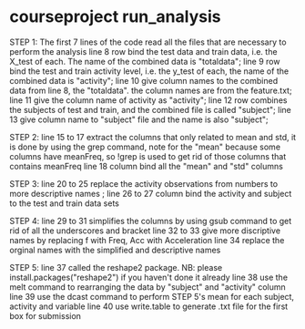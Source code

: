 # courseproject run_analysis
STEP 1: 
The first 7 lines of the code read all the files that are necessary to perform the analysis
line 8 row bind the test data and train data, i.e. the X_test of each. The name of the combined data is "totaldata";
line 9 row bind the test and train activity level, i.e. the y_test of each, the name of the combined data is "activity";
line 10 give column names to the combined data from line 8, the "totaldata". the column names are from the feature.txt;
line 11 give the column name of activity as "activity"; 
line 12 row combines the subjects of test and train, and the combined file is called "subject";
line 13 give column name to "subject" file and the name is also "subject";

STEP 2: 
line 15 to 17 extract the columns that only related to mean and std, it is done by using the grep command, note for the "mean" because some columns have meanFreq, so !grep is used to get rid of those columns that contains meanFreq
line 18 column bind all the "mean" and "std" columns

STEP 3: 
line 20 to 25 replace the activity observations from numbers to more descriptive names ;
line 26 to 27 column bind the activity and subject to the test and train data sets 

STEP 4: 
line 29 to 31 simplifies the columns by using gsub command to get rid of all the underscores and bracket
line 32 to 33 give more discriptive names by replacing f with Freq, Acc with Acceleration
line 34 replace the orginal names with the simplified and descriptive names 

STEP 5: 
line 37 called the reshape2 package. NB: please install.packages("reshape2") if you haven't done it already
line 38 use the melt command to rearranging the data by "subject" and "activity" column
line 39 use the dcast command to perform STEP 5's mean for each subject, activity and variable
line 40 use write.table to generate .txt file for the first box for submission
